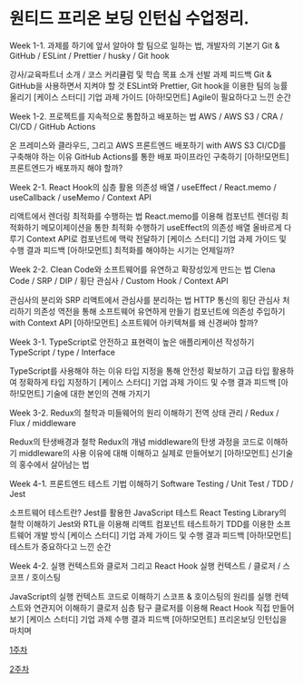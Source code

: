 # 원티드 프리온 보딩 인턴십 수업정리.

Week 1-1. 과제를 하기에 앞서 알아야 할 팀으로 일하는 법, 개발자의 기본기
Git & GitHub / ESLint / Prettier / husky / Git hook

강사/교육파트너 소개 / 코스 커리큘럼 및 학습 목표 소개
선발 과제 피드백
Git & GitHub을 사용하면서 지켜야 할 것
ESLint와 Prettier, Git hook을 이용한 팀의 능률 올리기
[케이스 스터디] 기업 과제 가이드
[아하!모먼트] Agile이 필요하다고 느낀 순간


Week 1-2. 프로젝트를 지속적으로 통합하고 배포하는 법
AWS / AWS S3 / CRA / CI/CD / GitHub Actions

온 프레미스와 클라우드, 그리고 AWS
프론트엔드 배포하기 with AWS S3
CI/CD를 구축해야 하는 이유
GitHub Actions를 통한 배포 파이프라인 구축하기
[아하!모먼트] 프론트엔드가 배포까지 해야 할까?

Week 2-1. React Hook의 심층 활용
의존성 배열 / useEffect / React.memo / useCallback / useMemo / Context API

리액트에서 렌더링 최적화를 수행하는 법
React.memo를 이용해 컴포넌트 렌더링 최적화하기
메모이제이션을 통한 최적화 수행하기
useEffect의 의존성 배열 올바르게 다루기
Context API로 컴포넌트에 맥락 전달하기
[케이스 스터디] 기업 과제 가이드 및 수행 결과 피드백
[아하!모먼트] 최적화를 해야하는 시기는 언제일까?


Week 2-2. Clean Code와 소프트웨어를 유연하고 확장성있게 만드는 법
Clena Code / SRP / DIP / 횡단 관심사 / Custom Hook / Context API

관심사의 분리와 SRP
리액트에서 관심사를 분리하는 법
HTTP 통신의 횡단 관심사 처리하기
의존성 역전을 통해 소프트웨어 유연하게 만들기
컴포넌트에 의존성 주입하기 with Context API
[아하!모먼트] 소프트웨어 아키텍쳐를 왜 신경써야 할까?


Week 3-1. TypeScript로 안전하고 표현력이 높은 애플리케이션 작성하기
TypeScript / type / Interface

TypeScript를 사용해야 하는 이유
타입 지정을 통해 안전성 확보하기
고급 타입 활용하여 정확하게 타입 지정하기
[케이스 스터디] 기업 과제 가이드 및 수행 결과 피드백
[아하!모먼트] 기술에 대한 본인의 견해 가지기


Week 3-2. Redux의 철학과 미들웨어의 원리 이해하기
전역 상태 관리 / Redux / Flux / middleware

Redux의 탄생배경과 철학
Redux의 개념
middleware의 탄생 과정을 코드로 이해하기
middleware의 사용 이유에 대해 이해하고 실제로 만들어보기
[아하!모먼트] 신기술의 홍수에서 살아남는 법


Week 4-1. 프론트엔드 테스트 기법 이해하기
Software Testing / Unit Test / TDD / Jest

소프트웨어 테스트란?
Jest를 활용한 JavaScript 테스트
React Testing Library의 철학 이해하기
Jest와 RTL을 이용해 리액트 컴포넌트 테스트하기
TDD를 이용한 소프트웨어 개발 방식
[케이스 스터디] 기업 과제 가이드 및 수행 결과 피드백
[아하!모먼트] 테스트가 중요하다고 느낀 순간


Week 4-2. 실행 컨텍스트와 클로저 그리고 React Hook
실행 컨텍스트 / 클로저 / 스코프 / 호이스팅

JavaScript의 실행 컨텍스트 코드로 이해하기
스코프 & 호이스팅의 원리를 실행 컨텍스트와 연관지어 이해하기
클로저 심층 탐구
클로저를 이용해 React Hook 직접 만들어보기
[케이스 스터디] 기업 과제 수행 결과 피드백
[아하!모먼트] 프리온보딩 인턴십을 마치며

[1주차](https://github.com/theo-jin/wanted-FE-internship/blob/main/1%EC%A3%BC%EC%B0%A8/README.md)

[2주차](https://github.com/theo-jin/wanted-FE-internship/tree/main/2%EC%A3%BC%EC%B0%A8/README.md)
